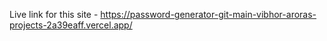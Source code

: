 Live link for this site - https://password-generator-git-main-vibhor-aroras-projects-2a39eaff.vercel.app/
